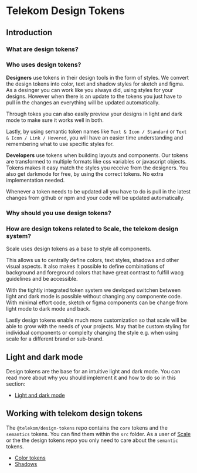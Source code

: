 # Telekom Design Tokens

## Introduction

### What are design tokens?


### Who uses design tokens?
**Designers** use tokens in their design tools in the form of styles. We convert the design tokens into color, text and shadow styles for sketch and figma. As a desinger you can work like you always did, using styles for your designs. However when there is an update to the tokens you just have to pull in the changes an everything will be updated automatically.

Through tokes you can also easily preview your designs in light and dark mode to make sure it works well in both.

Lastly, by using semantic token names like `Text & Icon / Standard` or `Text & Icon / Link / Hovered`, you will have an easier time understanding and remembering what to use specific styles for.

**Developers** use tokens when building layouts and components. Our tokens are transformed to multiple formats like css variables or javascript objects. Tokens makes it easy match the styles you receive from the designers. You also get darkmode for free, by using the correct tokens. No extra implementation needed.

Whenever a token needs to be updated all you have to do is pull in the latest changes from github or npm and your code will be updated automatically.
### Why should you use design tokens?

### How are design tokens related to Scale, the telekom design system?
Scale uses design tokens as a base to style all components. 

This allows us to centrally define colors, text styles, shadows and other visual aspects.
It also makes it possible to define combinations of background and foreground colors that have great contrast to fulfill wacg guidelines and be accessible.

With the tightly integrated token system we devloped switchen between light and dark mode is possible without changing any componente code. With minimal effort code, sketch or figma components can be change from light mode to dark mode and back.

Lastly design tokens enable much more customization so that scale will be able to grow with the needs of your projects. May that be custom styling for individual components or complelty changing the style e.g. when using scale for a different brand or sub-brand.

## Light and dark mode
Design tokens are the base for an intuitive light and dark mode.
You can read more about why you should implement it and how to do so in this section:

- [Light and dark mode](./light-and-dark-mode.md)

## Working with telekom design tokens
The `@telekom/design-tokens` repo contains the `core` tokens and the `semantics` tokens. You can find them within the `src` folder.
As a user of [Scale](https://github.com/telekom/scale) or the the design tokens repo you only need to care about the `semantic` tokens.


- [Color tokens](./color.md)
- [Shadows](./shadows.md)
